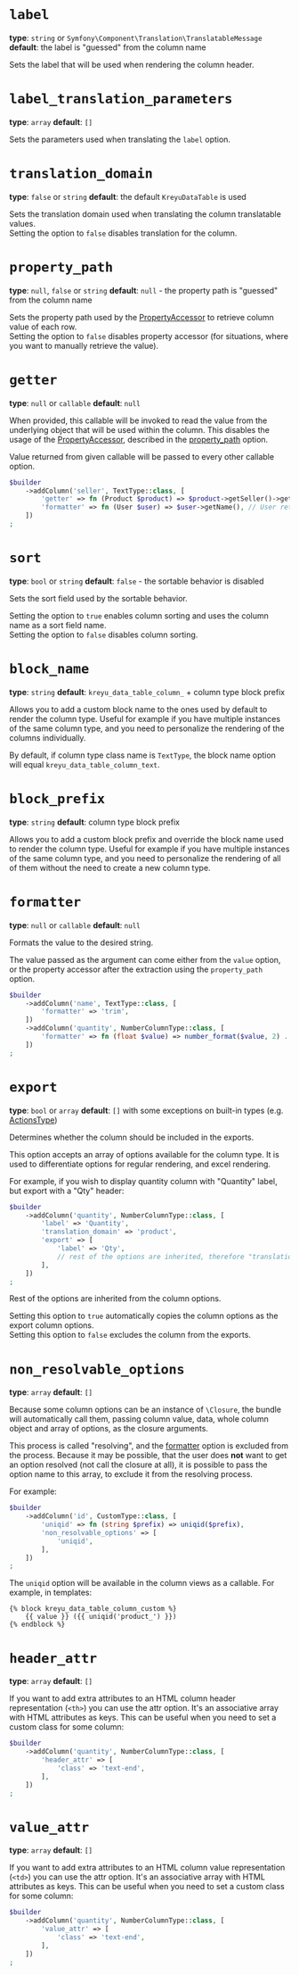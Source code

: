 # `label`

**type**: `string` or `Symfony\Component\Translation\TranslatableMessage` **default**: the label is "guessed" from the column name

Sets the label that will be used when rendering the column header.

# `label_translation_parameters`

**type**: `array` **default**: `[]`

Sets the parameters used when translating the `label` option.

# `translation_domain`

**type**: `false` or `string` **default**: the default `KreyuDataTable` is used

Sets the translation domain used when translating the column translatable values.  
Setting the option to `false` disables translation for the column.

# `property_path`

**type**: `null`, `false` or `string` **default**: `null` - the property path is "guessed" from the column name

Sets the property path used by the [PropertyAccessor](https://symfony.com/doc/current/components/property_access.html) to retrieve column value of each row.  
Setting the option to `false` disables property accessor (for situations, where you want to manually retrieve the value).

# `getter`

**type**: `null` or `callable` **default**: `null`

When provided, this callable will be invoked to read the value from the underlying object that will be used within the column.
This disables the usage of the [PropertyAccessor](https://symfony.com/doc/current/components/property_access.html), described in the [property_path](#propertypath) option.

Value returned from given callable will be passed to every other callable option.

```php
$builder
    ->addColumn('seller', TextType::class, [
        'getter' => fn (Product $product) => $product->getSeller()->getUser(), // Returns an instance of User
        'formatter' => fn (User $user) => $user->getName(), // User returned in "getter" option is passed here
    ])
;
```

# `sort`

**type**: `bool` or `string` **default**: `false` - the sortable behavior is disabled

Sets the sort field used by the sortable behavior.

Setting the option to `true` enables column sorting and uses the column name as a sort field name.  
Setting the option to `false` disables column sorting.

# `block_name`

**type**: `string` **default**: `kreyu_data_table_column_` + column type block prefix

Allows you to add a custom block name to the ones used by default to render the column type.
Useful for example if you have multiple instances of the same column type, and you need to personalize the rendering of the columns individually.

By default, if column type class name is `TextType`, the block name option will equal `kreyu_data_table_column_text`.

# `block_prefix`

**type**: `string` **default**: column type block prefix

Allows you to add a custom block prefix and override the block name used to render the column type.
Useful for example if you have multiple instances of the same column type, and you need to personalize the rendering of all of them without the need to create a new column type.

# `formatter`

**type**: `null` or `callable` **default**: `null`

Formats the value to the desired string.

The value passed as the argument can come either from the `value` option,
or the property accessor after the extraction using the `property_path` option.

```php
$builder
    ->addColumn('name', TextType::class, [
        'formatter' => 'trim',    
    ])
    ->addColumn('quantity', NumberColumnType::class, [
        'formatter' => fn (float $value) => number_format($value, 2) . 'kg',
    ])
;
```

# `export`

**type**: `bool` or `array` **default**: `[]` with some exceptions on built-in types (e.g. [ActionsType](actions.md))

Determines whether the column should be included in the exports.

This option accepts an array of options available for the column type.
It is used to differentiate options for regular rendering, and excel rendering.

For example, if you wish to display quantity column with "Quantity" label, but export with a "Qty" header:

```php
$builder
    ->addColumn('quantity', NumberColumnType::class, [
        'label' => 'Quantity',
        'translation_domain' => 'product',
        'export' => [
            'label' => 'Qty',
            // rest of the options are inherited, therefore "translation_domain" equals "product", etc.
        ],
    ])
;
```

Rest of the options are inherited from the column options.

Setting this option to `true` automatically copies the column options as the export column options.  
Setting this option to `false` excludes the column from the exports.

# `non_resolvable_options`

**type**: `array` **default**: `[]`

Because some column options can be an instance of `\Closure`, the bundle will automatically
call them, passing column value, data, whole column object and array of options, as the closure arguments.

This process is called "resolving", and the [formatter](#formatter) option is excluded from the process.
Because it may be possible, that the user does **not** want to get an option resolved (not call the closure at all),
it is possible to pass the option name to this array, to exclude it from the resolving process.

For example:

```php
$builder
    ->addColumn('id', CustomType::class, [
        'uniqid' => fn (string $prefix) => uniqid($prefix),
        'non_resolvable_options' => [
            'uniqid',
        ],
    ])
;
```

The `uniqid` option will be available in the column views as a callable. For example, in templates:

```twig
{% block kreyu_data_table_column_custom %}
    {{ value }} ({{ uniqid('product_') }})
{% endblock %}
```

# `header_attr`

**type**: `array` **default**: `[]`

If you want to add extra attributes to an HTML column header representation (`<th>`) you can use the attr option.
It's an associative array with HTML attributes as keys.
This can be useful when you need to set a custom class for some column:

```php
$builder
    ->addColumn('quantity', NumberColumnType::class, [
        'header_attr' => [
            'class' => 'text-end',
        ],
    ])
;
```

# `value_attr`

**type**: `array` **default**: `[]`

If you want to add extra attributes to an HTML column value representation (`<td>`) you can use the attr option.
It's an associative array with HTML attributes as keys.
This can be useful when you need to set a custom class for some column:

```php
$builder
    ->addColumn('quantity', NumberColumnType::class, [
        'value_attr' => [
            'class' => 'text-end',
        ],
    ])
;
```